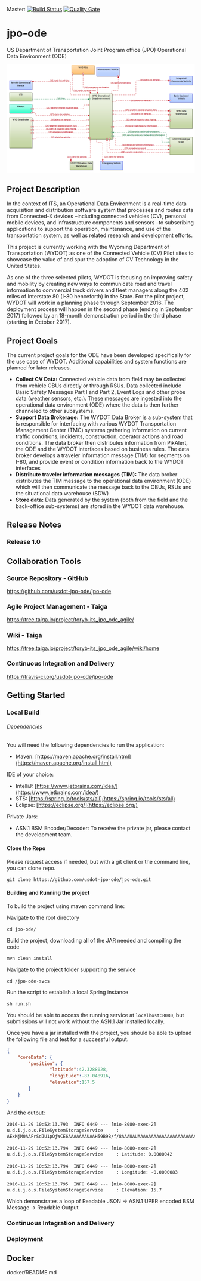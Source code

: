 Master: [![Build Status](https://travis-ci.org/usdot-jpo-ode/jpo-ode.svg?branch=master)](https://travis-ci.org/usdot-jpo-ode/jpo-ode) 
[![Quality Gate](https://sonarqube.com/api/badges/gate?key=us.dot.its.jpo.ode:jpo-ode)](https://sonarqube.com/dashboard/index?id=us.dot.its.jpo.ode%3Ajpo-ode)

# jpo-ode
US Department of Transportation Joint Program office (JPO) Operational Data Environment (ODE)

![Architecture Diagram](images/ODE_Architecture.png)

## Project Description
In the context of ITS, an Operational Data Environment is a real-time data acquisition and distribution software system that processes and routes data from Connected-X devices –including connected vehicles (CV), personal mobile devices, and infrastructure components and sensors –to subscribing applications to support the operation, maintenance, and use of the transportation system, as well as related research and development efforts.

This project is currently working with the Wyoming Department of Transportation (WYDOT) as one of the Connected Vehicle (CV) Pilot sites
to showcase the value of and spur the adoption of CV Technology in the United States.

As one of the three selected pilots, WYDOT is focusing on improving safety and mobility by creating new ways to communicate road and travel information to commercial truck drivers and fleet managers along the 402 miles of Interstate 80 (I-80 henceforth) in the State. For the pilot project, WYDOT will work in a planning phase through September 2016. The deployment process will happen in the second phase (ending in September 2017) followed by an 18-month demonstration period in the third phase (starting in October 2017).

## Project Goals
The current project goals for the ODE have been developed specifically for the use case of WYDOT. Additional capabilities and system functions are planned for later releases.

- **Collect CV Data:** Connected vehicle data from field may be collected from vehicle OBUs directly or through RSUs. Data collected include Basic Safety Messages Part I and Part 2, Event Logs and other probe data (weather sensors, etc.). These messages are ingested into the operational data environment (ODE) where the data is then further channeled to other subsystems.
- **Support Data Brokerage:** The WYDOT Data Broker is a sub-system that is responsible for interfacing with various WYDOT Transportation Management Center (TMC) systems gathering information on current traffic conditions, incidents, construction, operator actions and road conditions. The data broker then distributes information from PikAlert, the ODE and the WYDOT
interfaces based on business rules. The data broker develops a traveler information message (TIM) for segments on I-80, and provide event or condition information back to the WYDOT interfaces
- **Distribute traveler information messages (TIM):** The data broker distributes the TIM message to the operational data environment (ODE) which will then communicate the message back to the OBUs, RSUs and the situational data warehouse (SDW)
- **Store data:** Data generated by the system (both from the field and the back-office sub-systems)
are stored in the WYDOT data warehouse.


 
## Release Notes
### Release 1.0

## Collaboration Tools

### Source Repository - GitHub
https://github.com/usdot-jpo-ode/jpo-ode

### Agile Project Management - Taiga
https://tree.taiga.io/project/toryb-its_jpo_ode_agile/

### Wiki - Taiga
https://tree.taiga.io/project/toryb-its_jpo_ode_agile/wiki/home

### Continuous Integration and Delivery
https://travis-ci.org/usdot-jpo-ode/jpo-ode

## Getting Started

### Local Build

###### Dependencies

You will need the following dependencies to run the application:

* Maven: [https://maven.apache.org/install.html](https://maven.apache.org/install.html)

IDE of your choice:

* IntelliJ: [https://www.jetbrains.com/idea/](https://www.jetbrains.com/idea/)
* STS: [https://spring.io/tools/sts/all](https://spring.io/tools/sts/all)
* Eclipse: [https://eclipse.org/](https://eclipse.org/)

Private Jars:

* ASN.1 BSM Encoder/Decoder: To receive the private jar, please contact the development team.


#### Clone the Repo

Please request access if needed, but with a git client or the command line, you can clone repo.

```
git clone https://github.com/usdot-jpo-ode/jpo-ode.git
```

#### Building and Running the project

To build the project using maven command line:

Navigate to the root directory

```
cd jpo-ode/
```

Build the project, downloading all of the JAR needed and compiling the code

```
mvn clean install
```


Navigate to the project folder supporting the service

```
cd /jpo-ode-svcs
````

Run the script to establish a local Spring instance

```
sh run.sh
```

You should be able to access the running service at `localhost:8080`, but submissions will not work without the ASN.1 Jar installed locally.

Once you have a jar installed with the project, you should be able to upload the following file and test for a successful output. 

```json
{
	"coreData": {
		"position":	{
				"latitude":42.3288028,
				"longitude":-83.048916,
				"elevation":157.5
		}
	}
}
```

And the output:

```
2016-11-29 10:52:13.793  INFO 6449 --- [nio-8080-exec-2] u.d.i.j.o.s.FileSystemStorageService     : AExMjM0AAFrSdJU1pOjWCE6AAAAAAAUAAH59B9B/f/8AAAUAUAAAAAAAAAAAAAAAAAAAAAAAAAAAAAAAAAAAAA==

2016-11-29 10:52:13.794  INFO 6449 --- [nio-8080-exec-2] u.d.i.j.o.s.FileSystemStorageService     : Latitude: 0.0000042

2016-11-29 10:52:13.794  INFO 6449 --- [nio-8080-exec-2] u.d.i.j.o.s.FileSystemStorageService     : Longitude: -0.0000083

2016-11-29 10:52:13.795  INFO 6449 --- [nio-8080-exec-2] u.d.i.j.o.s.FileSystemStorageService     : Elevation: 15.7
```

Which demonstrates a loop of Readable JSON -> ASN.1 UPER encoded BSM Message -> Readable Output



### Continuous Integration and Delivery

### Deployment

## Docker
docker/README.md
